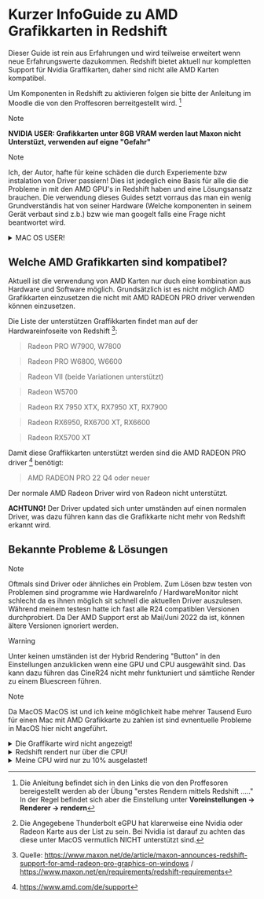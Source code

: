 # Kurzer InfoGuide zu AMD Grafikkarten in Redshift
Dieser Guide ist rein aus Erfahrungen und wird teilweise erweitert wenn neue Erfahrungswerte dazukommen.
Redshift bietet aktuell nur kompletten Support für Nvidia Graffikarten, daher sind nicht alle AMD Karten kompatibel.

Um Komponenten in Redshift zu aktivieren folgen sie bitte der Anleitung im Moodle die von den Proffesoren berreitgestellt wird. [^3]

> [!NOTE]
> **NVIDIA USER: Grafikkarten unter 8GB VRAM werden laut Maxon nicht Unterstüzt, verwenden auf eigne "Gefahr"**

> [!NOTE]
> Ich, der Autor, hafte für keine schäden die durch Experiemente bzw instalation von Driver passiern! Dies ist jedeglich eine Basis für alle die die Probleme in mit den AMD GPU's in Redshift haben und eine Lösungsansatz brauchen. Die verwendung dieses Guides setzt vorraus das man ein wenig Grundverständis hat von seiner Hardware (Welche komponenten in seinem Gerät verbaut sind z.b.) bzw wie man googelt falls eine Frage nicht beantwortet wird. 

<details  {::options parse_block_html="true" /}>
 
  <summary>MAC OS USER!</summary> 
  
  Der Amd support ist etwas kompliztierter das dieser auch mit direkt mit der Version von Redshift zusammenhängt.

  Grundsätzlich ist folgende Liste unterstützt: 

  **MacBook Pro**

  > Radeon Pro Vega 16/20
  > Radeon Pro 5500M/5600M

  **iMac**

  > Radeon Pro Vega 48
  > Radeon Pro 5500 XT/5700/5700 XT

  **iMac Pro**

  > Radeon Pro Vega 56/64

  **MacPro**

  > Radeon Pro Vega II / Vega II Du

  > Radeon Pro W5500X/W5700X
> 
  > Radeon RX 6800/6800 XT/6900 XT
> 
  > Radeon W6800X MPX
> 
  > Thunderbolt eGPUs [^4]

  > Radeon RX Vega 56/64
> 
  > Radeon Pro WX 9100
> 
  > Radeon VII
> 
  > Radeon RX 5500/5500 XT/5600 XT/5700/5700 XT
> 
  > Radeon W6800X MPX


   
</details>


## Welche AMD Grafikkarten sind kompatibel?
Aktuell ist die verwendung von AMD Karten nur duch eine kombination aus Hardware und Software möglich.
Grundsätzlich ist es nicht möglich AMD Grafikkarten einzusetzen die nicht mit AMD RADEON PRO driver verwenden können einzusetzen. 

  Die Liste der unterstützen Graffikkarten findet man auf der Hardwareinfoseite von Redshift [^1]: 
  > Radeon PRO W7900, W7800

  > Radeon PRO W6800, W6600

  > Radeon VII (beide Variationen unterstützt)

  > Radeon W5700

  > Radeon RX 7950 XTX, RX7950 XT, RX7900

  > Radeon RX6950, RX6700 XT, RX6600

  > Radeon RX5700 XT

  Damit diese Graffikkarten unterstützt werden sind die AMD RADEON PRO driver [^2] benötigt:

  > AMD RADEON PRO 22 Q4 oder neuer

  Der normale AMD Radeon Driver wird von Radeon nicht unterstützt. 

  **ACHTUNG!** Der Driver updated sich unter umständen auf einen normalen Driver, was dazu führen kann das die     Grafikkarte nicht mehr von Redshift erkannt wird.


## Bekannte Probleme & Lösungen
>[!NOTE]
>Oftmals sind Driver oder ähnliches ein Problem. Zum Lösen bzw testen von Problemen sind programme wie HardwareInfo / HardwareMonitor nicht schlecht da es ihnen möglich sit schnell die aktuellen Driver auszulesen. Während meinem testesn hatte ich fast alle R24 compatiblen Versionen durchprobiert. Da Der AMD Support erst ab Mai/Juni 2022 da ist, können ältere Versionen ignoriert werden.

>[!WARNING]
>Unter keinen umständen ist der Hybrid Rendering "Button" in den Einstellungen anzuklicken wenn eine GPU und CPU ausgewählt sind. Das kann dazu führen das CineR24 nicht mehr funktuniert und sämtliche Render zu einem Bluescreen führen.

>[!NOTE]
>Da MacOS MacOS ist und ich keine möglichkeit habe mehrer Tausend Euro für einen Mac mit AMD Grafikkarte zu zahlen ist sind evnentuelle Probleme in MacOS hier nicht angeführt.

<details>
  <summary>Die Graffikarte wird nicht angezeigt!</summary>
  <br>
   + Keine kompatible Graffikarte --> überprüfe auf kompabilität
   + falscher Driver --> überpüfe ob der richtige Driver instaliert ist
    
   <br>
  
   > **TIP** Manche Redshift Versionen sind stabiler / laufen besser als andere. Falls ein Problem bestehend bleibt, teste eine andere Version. 
  <br>
</details>

<details>
  <summary>Redshift rendert nur über die CPU!</summary>
  <br>
   + keine Graffikkarte ausgewählt --> wähle eine Graffikarte aus ( Voreinstellungen -> Renderer -> rendern | Anleitung Prof.) [^3]
<br>
   
   
   > **INFO** Akutell ein bekannter Fehler ist das Redshift die CPU priotisiert, daher kann es dazu führen das die Grafikkarte nicht voll ausgelastet wird. 
<br>
</details>

<details>
  <summary>Meine CPU wird nur zu 10% ausgelastet!</summary>
    <br>
   + Problem in Redshift -> AMD Driver überprüfen bzw Redshift neuinstaliern
<br>
   
   > **INFO** Akutell ein bekannter Fehler ist das Redshift die CPU priotisiert, daher kann es dazu führen das die Grafikkarte nicht voll ausgelastet wird. 
   <br>

</details>


 



[^1]: Quelle: https://www.maxon.net/de/article/maxon-announces-redshift-support-for-amd-radeon-pro-graphics-on-windows / https://www.maxon.net/en/requirements/redshift-requirements
[^2]: https://www.amd.com/de/support
[^3]: Die Anleitung befindet sich in den Links die von den Proffesoren bereigestellt werden ab der Übung "erstes Rendern mittels Redshift ....." In der Regel befindet sich aber die Einstellung unter **Voreinstellungen -> Renderer -> rendern**
[^4]: Die Angegebene Thunderbolt eGPU hat klarerweise eine Nvidia oder Radeon Karte aus der List zu sein. Bei Nvidia ist darauf zu achten das diese unter MacOS vermutlich NICHT unterstützt sind. 
[^5]: https://redshift.maxon.net/landing benötigt Maxon Login!!




